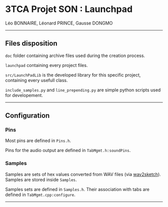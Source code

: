 # 3TCA Projet SON : Launchpad

Léo BONNAIRE, Léonard PRINCE, Gausse DONGMO

<hr>

## Files disposition

`doc` folder containing archive files used during the creation process.

`launchpad` containing every project files.

`src/LaunchPadLib` is the developed library for this specific project, containing every usefull class.

`include_samples.py` and `line_prepending.py` are simple python scripts used for developement.

<hr>

## Configuration

### Pins

Most pins are defined in `Pins.h`.

Pins for the audio output are defined in `TabMgmt.h:soundPins`.

### Samples

Samples are sets of hex values converted from WAV files (via [wav2sketch](https://github.com/PaulStoffregen/Audio/tree/master/extras/wav2sketch)). Samples are stored inside `Samples`.

Samples sets are defined in `Samples.h`. Their association with tabs are defined in `TabMgmt.cpp:configure`.

<hr>